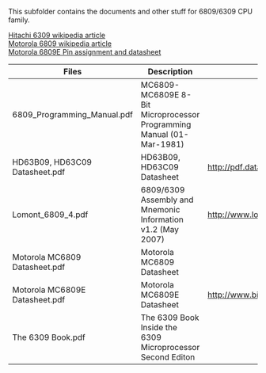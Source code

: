 This subfolder contains the documents and other stuff for 6809/6309 CPU family.

[Hitachi 6309 wikipedia article](https://en.wikipedia.org/wiki/Hitachi_6309)<br/>
[Motorola 6809 wikipedia article](https://en.wikipedia.org/wiki/Motorola_6809)<br />
[Motorola 6809E Pin assignment and datasheet](http://www.msarnoff.org/chipdb/6809E)

| Files | Description | Source |
| ----- | ----------- | ------ |
| 6809_Programming_Manual.pdf | MC6809-MC6809E 8-Bit Microprocessor Programming Manual (01-Mar-1981) | |
| HD63B09, HD63C09 Datasheet.pdf | HD63B09, HD63C09 Datasheet | http://pdf.datasheetcatalog.com/datasheets2/26/2677842_1.pdf |
| Lomont_6809_4.pdf | 6809/6309 Assembly and Mnemonic Information v1.2 (May 2007) | http://www.lomont.org/software/misc/coco/Lomont_6809_4.pdf |
| Motorola MC6809 Datasheet.pdf | Motorola MC6809 Datasheet | |
| Motorola MC6809E Datasheet.pdf | Motorola MC6809E Datasheet | http://www.bitsavers.org/components/motorola/_dataSheets/6809E.pdf |
| The 6309 Book.pdf | The 6309 Book<br/>Inside the 6309 Microprocessor Second Editon | |
